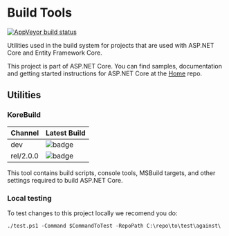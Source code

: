 Build Tools
===========

[![AppVeyor build status][appveyor-badge]](https://ci.appveyor.com/project/aspnetci/dnxtools/branch/dev)

[appveyor-badge]: https://img.shields.io/appveyor/ci/aspnetci/dnxtools/dev.svg?label=appveyor&style=flat-square

Utilities used in the build system for projects that are used with ASP.NET Core and Entity Framework Core.

This project is part of ASP.NET Core. You can find samples, documentation and getting started instructions for ASP.NET Core at the [Home](https://github.com/aspnet/home) repo.

## Utilities

### KoreBuild

Channel      | Latest Build
-------------|----------------
dev          | ![badge][dev-badge]
rel/2.0.0    | ![badge][rel-2.0.0-badge]

[dev-badge]: https://aspnetcore.blob.core.windows.net/buildtools/korebuild/channels/dev/badge.svg
[rel-2.0.0-badge]: https://aspnetcore.blob.core.windows.net/buildtools/korebuild/channels/rel/2.0.0/badge.svg

This tool contains build scripts, console tools, MSBuild targets, and other settings required to build ASP.NET Core.

### Local testing
To test changes to this project locally we recomend you do:
```
./test.ps1 -Command $CommandToTest -RepoPath C:\repo\to\test\against\
```